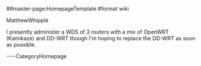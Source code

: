 \#\#master-page:HomepageTemplate \#format wiki

MatthewWhipple

I presently administer a WDS of 3 routers with a mix of OpenWRT
(Kamikaze) and DD-WRT though I'm hoping to replace the DD-WRT as soon as
possible.

----CategoryHomepage
